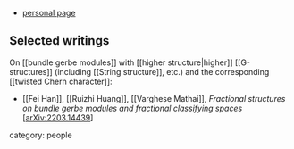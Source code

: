 
* [personal page](https://sites.google.com/site/hrzsea/)

## Selected writings

On [[bundle gerbe modules]] with [[higher structure|higher]] [[G-structures]] (including [[String structure]], etc.) and the corresponding [[twisted Chern character]]:

* [[Fei Han]], [[Ruizhi Huang]], [[Varghese Mathai]], *Fractional structures on bundle gerbe modules and fractional classifying spaces* &lbrack;[arXiv:2203.14439](https://arxiv.org/abs/2203.14439)&rbrack;


category: people